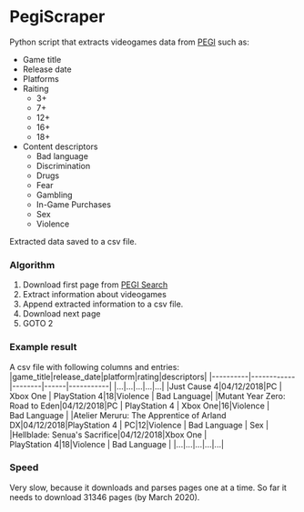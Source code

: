# PegiScraper

Python script that extracts videogames data from [PEGI](https://pegi.info) such as:
- Game title
- Release date
- Platforms
- Raiting
  - 3+
  - 7+
  - 12+
  - 16+
  - 18+
- Content descriptors
  - Bad language
  - Discrimination
  - Drugs
  - Fear
  - Gambling
  - In-Game Purchases
  - Sex
  - Violence

Extracted data saved to a csv file.

### Algorithm
1. Download first page from [PEGI Search](https://pegi.info/search-pegi)
2. Extract information about videogames
3. Append extracted information to a csv file. 
4. Download next page
5. GOTO 2

### Example result
A csv file with following columns and entries:
|game_title|release_date|platform|rating|descriptors|
|----------|------------|--------|------|-----------|
|...|...|...|...|...|
|Just Cause 4|04/12/2018|PC \| Xbox&nbsp;One \| PlayStation&nbsp;4|18|Violence \| Bad&nbsp;Language|
|Mutant Year Zero: Road to Eden|04/12/2018|PC \| PlayStation&nbsp;4 \| Xbox&nbsp;One|16|Violence \| Bad&nbsp;Language |
|Atelier Meruru: The Apprentice of Arland DX|04/12/2018|PlayStation&nbsp;4 \| PC|12|Violence \| Bad&nbsp;Language \| Sex |
|Hellblade: Senua's Sacrifice|04/12/2018|Xbox&nbsp;One \| PlayStation&nbsp;4|18|Violence \| Bad&nbsp;Language |
|...|...|...|...|...|

### Speed
Very slow, because it downloads and parses pages one at a time. So far it needs to download 31346 pages (by March 2020).

